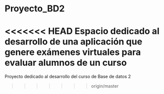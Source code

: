 # Proyecto_BD2
<<<<<<< HEAD
Espacio dedicado al desarrollo de una aplicación que genere exámenes virtuales para evaluar alumnos de un curso
=======
Proyecto dedicado al desarrollo del curso de Base de datos 2
>>>>>>> origin/master
